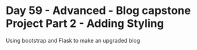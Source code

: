 # Day 59 - Advanced - Blog capstone Project Part 2 - Adding Styling

Using bootstrap and Flask to make an upgraded blog

